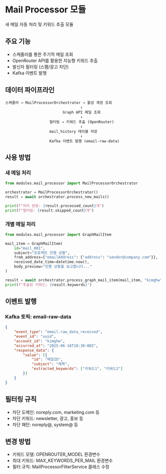 # Mail Processor 모듈

새 메일 자동 처리 및 키워드 추출 모듈

## 주요 기능
- 스케줄러를 통한 주기적 메일 조회
- OpenRouter API를 활용한 지능형 키워드 추출
- 발신자 필터링 (스팸/광고 차단)
- Kafka 이벤트 발행

## 데이터 파이프라인
```
스케줄러 → MailProcessorOrchestrator → 활성 계정 조회
                                  ↓
                          Graph API 메일 조회
                                  ↓
                    필터링 → 키워드 추출 (OpenRouter)
                                  ↓
                    mail_history 테이블 저장
                                  ↓
                    Kafka 이벤트 발행 (email-raw-data)
```

## 사용 방법

### 새 메일 처리
```python
from modules.mail_processor import MailProcessorOrchestrator

orchestrator = MailProcessorOrchestrator()
result = await orchestrator.process_new_mails()

print(f"처리 완료: {result.processed_count}개")
print(f"필터링: {result.skipped_count}개")
```

### 개별 메일 처리
```python
from modules.mail_processor import GraphMailItem

mail_item = GraphMailItem(
    id="mail_001",
    subject="프로젝트 진행 상황",
    from_address={"emailAddress": {"address": "sender@company.com"}},
    received_date_time=datetime.now(),
    body_preview="진행 상황을 보고합니다..."
)

result = await orchestrator.process_graph_mail_item(mail_item, "kimghw")
print(f"추출된 키워드: {result.keywords}")
```

## 이벤트 발행

### Kafka 토픽: email-raw-data
```json
{
    "event_type": "email.raw_data_received",
    "event_id": "uuid",
    "account_id": "kimghw",
    "occurred_at": "2025-06-16T10:30:00Z",
    "response_data": {
        "value": [{
            "id": "메일ID",
            "subject": "제목",
            "extracted_keywords": ["키워드1", "키워드2"]
        }]
    }
}
```

## 필터링 규칙
- 차단 도메인: noreply.com, marketing.com 등
- 차단 키워드: newsletter, 광고, 홍보 등
- 차단 패턴: noreply@, system@ 등

## 변경 방법
- 키워드 모델: OPENROUTER_MODEL 환경변수
- 최대 키워드: MAX_KEYWORDS_PER_MAIL 환경변수
- 필터 규칙: MailProcessorFilterService 클래스 수정